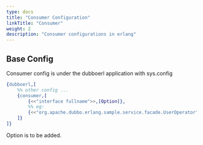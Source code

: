 ```yaml
---
type: docs
title: "Consumer Configuration"
linkTitle: "Consumer"
weight: 2
description: "Consumer configurations in erlang"
---
```


## Base Config

Consumer config is under the dubboerl application with sys.config

```erlang
{dubboerl,[
	%% other config ...
	{consumer,[
		{<<"interface fullname">>,[Option]},
		%% eg:
		{<<"org.apache.dubbo.erlang.sample.service.facade.UserOperator">>,[]},
	]}
]}
```

Option is to be added.
